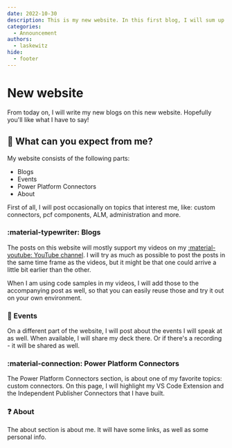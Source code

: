 ```yaml
---
date: 2022-10-30
description: This is my new website. In this first blog, I will sum up all the details about the website and my plans with it.
categories:
  - Announcement
authors:
  - laskewitz
hide:
  - footer
---
```


# New website

From today on, I will write my new blogs on this new website. Hopefully you'll like what I have to say!

<!-- more -->

## :rocket: What can you expect from me?

My website consists of the following parts:

- Blogs
- Events
- Power Platform Connectors
- About

First of all, I will post occasionally on topics that interest me, like: custom connectors, pcf components, ALM, administration and more.

### :material-typewriter: Blogs

The posts on this website will mostly support my videos on my [:material-youtube: YouTube channel](https://youtube.com/daniellaskewitz). I will try as much as possible to post the posts in the same time frame as the videos, but it might be that one could arrive a little bit earlier than the other.

When I am using code samples in my videos, I will add those to the accompanying post as well, so that you can easily reuse those and try it out on your own environment.

### :calendar: Events

On a different part of the website, I will post about the events I will speak at as well. When available, I will share my deck there. Or if there's a recording - it will be shared as well.

### :material-connection: Power Platform Connectors

The Power Platform Connectors section, is about one of my favorite topics: custom connectors. On this page, I will highlight my VS Code Extension and the Independent Publisher Connectors that I have built.

### :question: About

The about section is about me. It will have some links, as well as some personal info.
